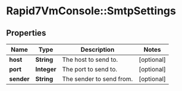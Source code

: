 # Rapid7VmConsole::SmtpSettings

## Properties
Name | Type | Description | Notes
------------ | ------------- | ------------- | -------------
**host** | **String** | The host to send to. | [optional] 
**port** | **Integer** | The port to send to. | [optional] 
**sender** | **String** | The sender to send from. | [optional] 


